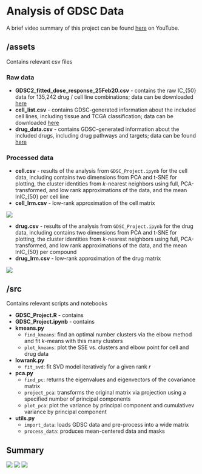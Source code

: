 # Analysis of GDSC Data

A brief video summary of this project can be found [here](https://www.youtube.com/watch?v=2u5BWscHOeg) on YouTube. 

## /assets

Contains relevant csv files

### Raw data

+ **GDSC2_fitted_dose_response_25Feb20.csv** - contains the raw IC_{50} data for 135,242 drug / cell line combinations; data can be downloaded [here](ftp://ftp.sanger.ac.uk/pub/project/cancerrxgene/releases/current_release/GDSC2_fitted_dose_response_25Feb20.xlsx)
+ **cell_list.csv** - contains GDSC-generated information about the included cell lines, including tissue and TCGA classification; data can be downloaded [here](ftp://ftp.sanger.ac.uk/pub/project/cancerrxgene/releases/current_release/Cell_Lines_Details.xlsx)
+ **drug_data.csv** - contains GDSC-generated information about the included drugs, including drug pathways and targets; data can be found [here](https://www.cancerrxgene.org/downloads/drug_data)

### Processed data

+ **cell.csv** - results of the analysis from `GDSC_Project.ipynb` for the cell data, including contains two dimensions from PCA and t-SNE for plotting, the cluster identities from *k*-nearest neighbors using full, PCA-transformed, and low rank approximations of the data, and the mean lnIC_{50} per cell line
+ **cell_lrm.csv** - low-rank approximation of the cell matrix

<img src="https://render.githubusercontent.com/render/math?math=a_l = U \Sigma^{\frac{1}{2}}">

+ **drug.csv** - results of the analysis from `GDSC_Project.ipynb` for the drug data, including contains two dimensions from PCA and t-SNE for plotting, the cluster identities from *k*-nearest neighbors using full, PCA-transformed, and low rank approximations of the data, and the mean lnIC_{50} per compound
+ **drug_lrm.csv** - low-rank approximation of the drug matrix

<img src="https://render.githubusercontent.com/render/math?math=b_l = \Sigma^{\frac{1}{2}} V^T">

## /src

Contains relevant scripts and notebooks

* **GDSC_Project.R** - contains
* **GDSC_Project.ipynb** - contains 
* **kmeans.py**
    * `find_kmeans`: find an optimal number clusters via the elbow method and fit *k*-means with this many clusters
    * `plot_kmeans`: plot the SSE vs. clusters and elbow point for cell and drug data
* **lowrank.py**
    * `fit_svd`: fit SVD model iteratively for a given rank *r*
* **pca.py**
    * `find_pc`: returns the eigenvalues and eigenvectors of the covariance matrix
    * `project_pca`: transforms the original matrix via projection using a specified number of principal components
    * `plot_pca`: plot the variance by principal component and cumulativev variance by principal component
* **utils.py**
    * `import_data`: loads GDSC data and pre-process into a wide matrix
    * `process_data`: produces mean-centered data and masks

## Summary

<img src="https://render.githubusercontent.com/render/math?math=D_{i, j} \approx \sum_{l=1}^ra_l[i]b_l[j] = U \Sigma V^T">
<img src="https://render.githubusercontent.com/render/math?math=a_l = U \Sigma^{\frac{1}{2}}">
<img src="https://render.githubusercontent.com/render/math?math=b_l = \Sigma^{\frac{1}{2}} V^T">